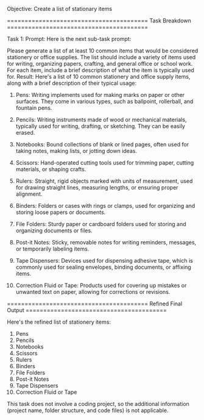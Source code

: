 Objective: Create a list of stationary items

======================================== Task Breakdown ========================================

Task 1:
Prompt: Here is the next sub-task prompt:

Please generate a list of at least 10 common items that would be considered stationery or office supplies. The list should include a variety of items used for writing, organizing papers, crafting, and general office or school work. For each item, include a brief description of what the item is typically used for.
Result: Here's a list of 10 common stationery and office supply items, along with a brief description of their typical usage:

1. Pens: Writing implements used for making marks on paper or other surfaces. They come in various types, such as ballpoint, rollerball, and fountain pens.

2. Pencils: Writing instruments made of wood or mechanical materials, typically used for writing, drafting, or sketching. They can be easily erased.

3. Notebooks: Bound collections of blank or lined pages, often used for taking notes, making lists, or jotting down ideas.

4. Scissors: Hand-operated cutting tools used for trimming paper, cutting materials, or shaping crafts.

5. Rulers: Straight, rigid objects marked with units of measurement, used for drawing straight lines, measuring lengths, or ensuring proper alignment.

6. Binders: Folders or cases with rings or clamps, used for organizing and storing loose papers or documents.

7. File Folders: Sturdy paper or cardboard folders used for storing and organizing documents or files.

8. Post-it Notes: Sticky, removable notes for writing reminders, messages, or temporarily labeling items.

9. Tape Dispensers: Devices used for dispensing adhesive tape, which is commonly used for sealing envelopes, binding documents, or affixing items.

10. Correction Fluid or Tape: Products used for covering up mistakes or unwanted text on paper, allowing for corrections or revisions.

======================================== Refined Final Output ========================================

Here's the refined list of stationery items:

1. Pens
2. Pencils
3. Notebooks
4. Scissors
5. Rulers
6. Binders
7. File Folders
8. Post-it Notes
9. Tape Dispensers
10. Correction Fluid or Tape

This task does not involve a coding project, so the additional information (project name, folder structure, and code files) is not applicable.